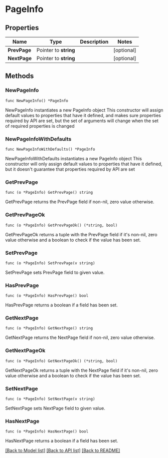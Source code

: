 # PageInfo

## Properties

Name | Type | Description | Notes
------------ | ------------- | ------------- | -------------
**PrevPage** | Pointer to **string** |  | [optional] 
**NextPage** | Pointer to **string** |  | [optional] 

## Methods

### NewPageInfo

`func NewPageInfo() *PageInfo`

NewPageInfo instantiates a new PageInfo object
This constructor will assign default values to properties that have it defined,
and makes sure properties required by API are set, but the set of arguments
will change when the set of required properties is changed

### NewPageInfoWithDefaults

`func NewPageInfoWithDefaults() *PageInfo`

NewPageInfoWithDefaults instantiates a new PageInfo object
This constructor will only assign default values to properties that have it defined,
but it doesn't guarantee that properties required by API are set

### GetPrevPage

`func (o *PageInfo) GetPrevPage() string`

GetPrevPage returns the PrevPage field if non-nil, zero value otherwise.

### GetPrevPageOk

`func (o *PageInfo) GetPrevPageOk() (*string, bool)`

GetPrevPageOk returns a tuple with the PrevPage field if it's non-nil, zero value otherwise
and a boolean to check if the value has been set.

### SetPrevPage

`func (o *PageInfo) SetPrevPage(v string)`

SetPrevPage sets PrevPage field to given value.

### HasPrevPage

`func (o *PageInfo) HasPrevPage() bool`

HasPrevPage returns a boolean if a field has been set.

### GetNextPage

`func (o *PageInfo) GetNextPage() string`

GetNextPage returns the NextPage field if non-nil, zero value otherwise.

### GetNextPageOk

`func (o *PageInfo) GetNextPageOk() (*string, bool)`

GetNextPageOk returns a tuple with the NextPage field if it's non-nil, zero value otherwise
and a boolean to check if the value has been set.

### SetNextPage

`func (o *PageInfo) SetNextPage(v string)`

SetNextPage sets NextPage field to given value.

### HasNextPage

`func (o *PageInfo) HasNextPage() bool`

HasNextPage returns a boolean if a field has been set.


[[Back to Model list]](../README.md#documentation-for-models) [[Back to API list]](../README.md#documentation-for-api-endpoints) [[Back to README]](../README.md)


